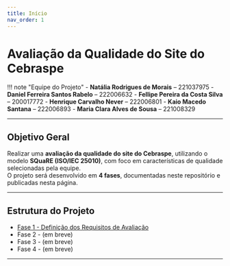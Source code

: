 ```yaml
---
title: Início
nav_order: 1
---
```


# Avaliação da Qualidade do Site do Cebraspe

!!! note "Equipe do Projeto"
    - **Natália Rodrigues de Morais** – 221037975
    - **Daniel Ferreira Santos Rabelo** – 222006632
    - **Fellipe Pereira da Costa Silva** – 200017772
    - **Henrique Carvalho Never** – 222006801
    - **Kaio Macedo Santana** – 222006893
    - **Maria Clara Alves de Sousa** – 221008329

---

## Objetivo Geral
Realizar uma **avaliação da qualidade do site do Cebraspe**, utilizando o modelo **SQuaRE (ISO/IEC 25010)**, com foco em características de qualidade selecionadas pela equipe.  
O projeto será desenvolvido em **4 fases**, documentadas neste repositório e publicadas nesta página.  

---

## Estrutura do Projeto
- [Fase 1 - Definição dos Requisitos de Avaliação](./fase1.md)  
- Fase 2 - (em breve)  
- Fase 3 - (em breve)  
- Fase 4 - (em breve)  

---


